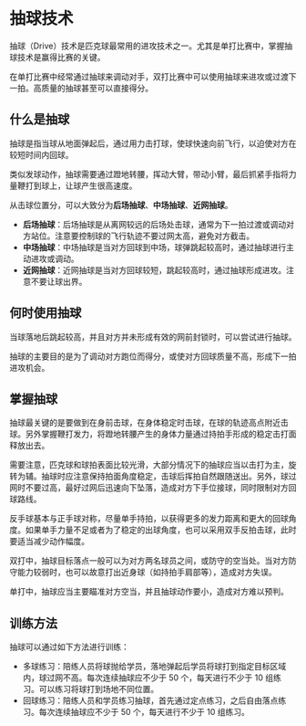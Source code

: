 # 抽球技术

抽球（Drive）技术是匹克球最常用的进攻技术之一。尤其是单打比赛中，掌握抽球技术是赢得比赛的关键。

在单打比赛中经常通过抽球来调动对手，双打比赛中可以使用抽球来进攻或过渡下一拍。高质量的抽球甚至可以直接得分。

## 什么是抽球

抽球是指当球从地面弹起后，通过用力击打球，使球快速向前飞行，以迫使对方在较短时间内回球。

类似发球动作，抽球需要通过蹬地转腰，挥动大臂，带动小臂，最后抓紧手指将力量鞭打到球上，让球产生很高速度。

从击球位置分，可以大致分为**后场抽球**、**中场抽球**、**近网抽球**。

* **后场抽球**：后场抽球是从离网较远的后场处击球，通常为下一拍过渡或调动对方站位。注意要控制球的飞行轨迹不要过网太高，避免对方截击。
* **中场抽球**：中场抽球是当对方回球到中场，球弹跳起较高时，通过抽球进行主动进攻或调动。
* **近网抽球**：近网抽球是当对方回球较短，跳起较高时，通过抽球形成进攻。注意不要让球出界。

## 何时使用抽球

当球落地后跳起较高，并且对方并未形成有效的网前封锁时，可以尝试进行抽球。

抽球的主要目的是为了调动对方跑位而得分，或使对方回球质量不高，形成下一拍进攻机会。

## 掌握抽球

抽球最关键的是要做到在身前击球，在身体稳定时击球，在球的轨迹高点附近击球。另外掌握鞭打发力，将蹬地转腰产生的身体力量通过持拍手形成的稳定击打面释放出去。

需要注意，匹克球和球拍表面比较光滑，大部分情况下的抽球应当以击打为主，旋转为辅。抽球时应注意保持拍面角度稳定，击球后挥拍自然跟随送出。另外，球过网时不要过高，最好过网后迅速向下坠落，造成对方下手位接球，同时限制对方回球路线。

反手球基本与正手球对称，尽量单手持拍，以获得更多的发力距离和更大的回球角度。如果单手力量不足或者为了稳定的出球角度，也可以采用双手反拍击球，此时要适当减少动作幅度。

双打中，抽球目标落点一般可以为对方两名球员之间，或防守的空当处。当对方防守能力较弱时，也可以故意打出近身球（如持拍手肩部等），造成对方失误。

单打中，抽球应当主要瞄准对方空当，并且抽球动作要小，造成对方难以预判。

## 训练方法

抽球可以通过如下方法进行训练：

* 多球练习：陪练人员将球抛给学员，落地弹起后学员将球打到指定目标区域内，球过网不高。每次连续抽球应不少于 50 个，每天进行不少于 10 组练习。可以练习将球打到场地不同位置。
* 回球练习：陪练人员和学员练习抽球，首先通过定点练习，之后自由落点练习。每次连续抽球应不少于 50 个，每天进行不少于 10 组练习。
